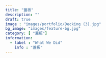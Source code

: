 ```yaml
---
title: "蓋板"
description: ""
draft: true
image : "images/portfolio/Decking (3).jpg"
bg_image: "images/feature-bg.jpg"
category: [ "蓋板"]
information:
  - label : "What We Did"
    info : "蓋板"
---
```




